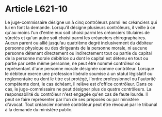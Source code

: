 # Article L621-10

Le juge-commissaire désigne un à cinq contrôleurs parmi les créanciers qui lui en font la demande. Lorsqu'il désigne plusieurs contrôleurs, il veille à ce qu'au moins l'un d'entre eux soit choisi parmi les créanciers titulaires de sûretés et qu'un autre soit choisi parmi les créanciers chirographaires. Aucun parent ou allié jusqu'au quatrième degré inclusivement du   débiteur personne physique ou des dirigeants de la personne morale, ni aucune personne détenant directement ou indirectement tout ou partie du capital de la personne morale débitrice ou dont le capital est détenu en tout ou partie par cette même personne, ne peut être nommé contrôleur ou représentant d'une personne morale désignée comme contrôleur. Lorsque le débiteur exerce une profession libérale soumise à un statut législatif ou réglementaire ou dont le titre est protégé, l'ordre professionnel ou l'autorité compétente dont, le cas échéant, il relève est d'office contrôleur. Dans ce cas, le juge-commissaire ne peut désigner plus de quatre contrôleurs. La responsabilité du contrôleur n'est engagée qu'en cas de faute lourde. Il peut se faire représenter par l'un de ses préposés ou par ministère d'avocat. Tout créancier nommé contrôleur peut être révoqué par le tribunal à la demande du ministère public.